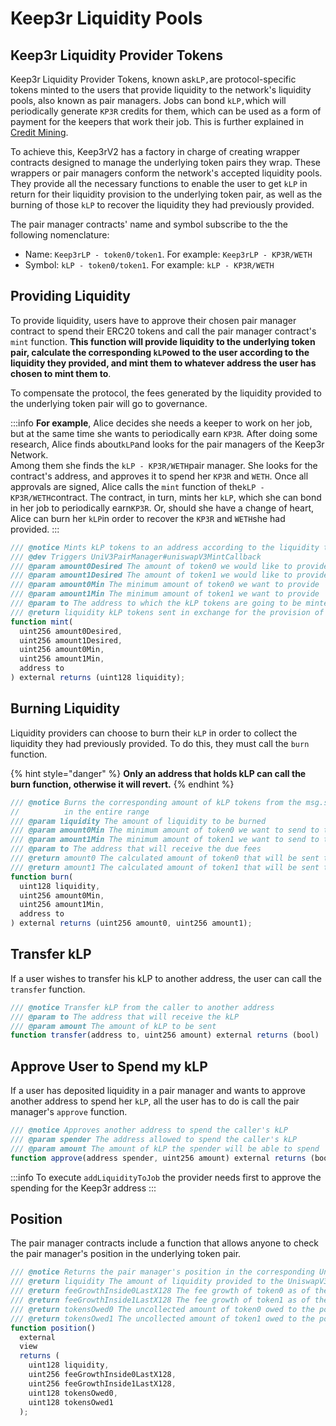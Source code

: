 # Keep3r Liquidity Pools

## Keep3r Liquidity Provider Tokens

Keep3r Liquidity Provider Tokens, known as`kLP,`are protocol-specific tokens minted to the users that provide liquidity to the network's liquidity pools, also known as pair managers. Jobs can bond `kLP,`which will periodically generate `KP3R` credits for them, which can be used as a form of payment for the keepers that work their job. This is further explained in [Credit Mining](https://app.gitbook.com/@wonderland-1/s/keep3r-v2/~/drafts/-MlAXHGpKjiGu925cyCz/tokenomics/credits/credit-mining).

To achieve this, Keep3rV2 has a factory in charge of creating wrapper contracts designed to  manage the underlying token pairs they wrap. These wrappers or pair managers conform the network's accepted liquidity pools. They provide all the necessary functions to enable the user to get `kLP` in return for their liquidity provision to the underlying token pair, as well as the burning of those `kLP` to recover the liquidity they had previously provided.

The pair manager contracts' name and symbol subscribe to the the following nomenclature:

* Name: `Keep3rLP - token0/token1`.  For example:  `Keep3rLP - KP3R/WETH`
* Symbol: `kLP - token0/token1`.  For example:  `kLP - KP3R/WETH`

## Providing Liquidity

To provide liquidity, users have to approve their chosen pair manager contract to spend their ERC20 tokens and call the pair manager contract's `mint` function. **This function will provide liquidity to the underlying token pair, calculate the corresponding `kLP`owed to the user according to the liquidity they provided, and mint them to whatever address the user has chosen to mint them to**.

To compensate the protocol, the fees generated by the liquidity provided to the underlying token pair will go to governance.

:::info
**For example**, Alice decides she needs a keeper to work on her job, but at the same time she wants to periodically earn `KP3R`. After doing some research, Alice finds about`kLP`and looks for the pair managers of the Keep3r Network.   
Among them she finds the `kLP - KP3R/WETH`pair manager. She looks for the contract's address, and approves it to spend her `KP3R` and `WETH`. Once all approvals are signed, Alice calls the `mint` function of the`kLP - KP3R/WETH`contract. The contract, in turn, mints her `kLP`, which she can bond in her job to periodically earn`KP3R`. Or, should she have a change of heart, Alice can burn her `kLP`in order to recover the `KP3R` and `WETH`she had provided.
:::

```js
/// @notice Mints kLP tokens to an address according to the liquidity the msg.sender provides to the UniswapV3 pool
/// @dev Triggers UniV3PairManager#uniswapV3MintCallback
/// @param amount0Desired The amount of token0 we would like to provide
/// @param amount1Desired The amount of token1 we would like to provide
/// @param amount0Min The minimum amount of token0 we want to provide
/// @param amount1Min The minimum amount of token1 we want to provide
/// @param to The address to which the kLP tokens are going to be minted to
/// @return liquidity kLP tokens sent in exchange for the provision of tokens
function mint(
  uint256 amount0Desired,
  uint256 amount1Desired,
  uint256 amount0Min,
  uint256 amount1Min,
  address to
) external returns (uint128 liquidity);
```

## Burning Liquidity

Liquidity providers can choose to burn their `kLP` in order to collect the liquidity they had previously provided. To do this, they must call the `burn` function.

{% hint style="danger" %}
**Only an address that holds kLP can call the burn function, otherwise it will revert.**
{% endhint %}

```js
/// @notice Burns the corresponding amount of kLP tokens from the msg.sender and withdraws the specified liquidity
//          in the entire range
/// @param liquidity The amount of liquidity to be burned
/// @param amount0Min The minimum amount of token0 we want to send to the recipient (to)
/// @param amount1Min The minimum amount of token1 we want to send to the recipient (to)
/// @param to The address that will receive the due fees
/// @return amount0 The calculated amount of token0 that will be sent to the recipient
/// @return amount1 The calculated amount of token1 that will be sent to the recipient
function burn(
  uint128 liquidity,
  uint256 amount0Min,
  uint256 amount1Min,
  address to
) external returns (uint256 amount0, uint256 amount1);
```

## Transfer kLP

If a user wishes to transfer his kLP to another address, the user can call the `transfer` function.

```js
/// @notice Transfer kLP from the caller to another address
/// @param to The address that will receive the kLP
/// @param amount The amount of kLP to be sent
function transfer(address to, uint256 amount) external returns (bool)
```

## Approve User to Spend my kLP

If a user has deposited liquidity in a pair manager and wants to approve another address to spend her `kLP`, all the user has to do is call the pair manager's `approve` function.

```js
/// @notice Approves another address to spend the caller's kLP
/// @param spender The address allowed to spend the caller's kLP
/// @param amount The amount of kLP the spender will be able to spend
function approve(address spender, uint256 amount) external returns (bool);
```

:::info
To execute `addLiquidityToJob` the provider needs first to approve the spending for the Keep3r address
:::

## Position

The pair manager contracts include a function that allows anyone to check the pair manager's position in the underlying token pair.

```js
/// @notice Returns the pair manager's position in the corresponding UniswapV3 pool
/// @return liquidity The amount of liquidity provided to the UniswapV3 pool by the pair manager
/// @return feeGrowthInside0LastX128 The fee growth of token0 as of the last action on the individual position
/// @return feeGrowthInside1LastX128 The fee growth of token1 as of the last action on the individual position
/// @return tokensOwed0 The uncollected amount of token0 owed to the position as of the last computation
/// @return tokensOwed1 The uncollected amount of token1 owed to the position as of the last computation
function position()
  external
  view
  returns (
    uint128 liquidity,
    uint256 feeGrowthInside0LastX128,
    uint256 feeGrowthInside1LastX128,
    uint128 tokensOwed0,
    uint128 tokensOwed1
  );
```


